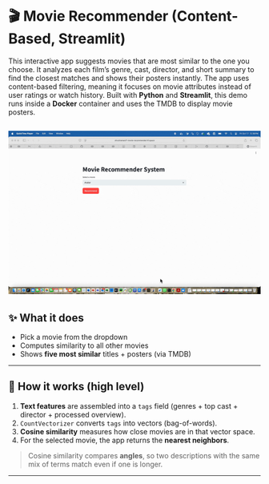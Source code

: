 # 🎬 Movie Recommender (Content-Based, Streamlit)

This interactive app suggests movies that are most similar to the one you choose. It analyzes each film’s genre, cast, director, and short summary to find the closest matches and shows their posters instantly.
The app uses content-based filtering, meaning it focuses on movie attributes instead of user ratings or watch history.
Built with **Python** and **Streamlit**, this demo runs inside a **Docker** container and uses the TMDB to display movie posters.

![App Demo](movie-demo.gif)
---

## ✨ What it does

- Pick a movie from the dropdown
- Computes similarity to all other movies
- Shows **five most similar** titles + posters (via TMDB)

---

## 🧠 How it works (high level)

1. **Text features** are assembled into a `tags` field (genres + top cast + director + processed overview).
2. `CountVectorizer` converts `tags` into vectors (bag-of-words).
3. **Cosine similarity** measures how close movies are in that vector space.
4. For the selected movie, the app returns the **nearest neighbors**.

> Cosine similarity compares **angles**, so two descriptions with the same mix of terms match even if one is longer.

---

